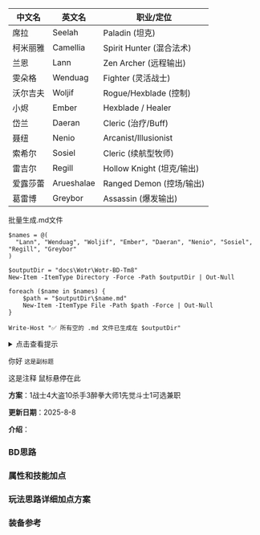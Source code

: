 | 中文名   | 英文名     | 职业/定位                 |
| -------- | ---------- | ------------------------- |
| 席拉     | Seelah     | Paladin (坦克)            |
| 柯米丽雅 | Camellia   | Spirit Hunter (混合法术)  |
| 兰恩     | Lann       | Zen Archer (远程输出)     |
| 雯朵格   | Wenduag    | Fighter (灵活战士)        |
| 沃尔吉夫 | Woljif     | Rogue/Hexblade (控制)     |
| 小烬     | Ember      | Hexblade / Healer         |
| 岱兰     | Daeran     | Cleric (治疗/Buff)        |
| 聂纽     | Nenio      | Arcanist/Illusionist      |
| 索希尔   | Sosiel     | Cleric (续航型牧师)       |
| 雷吉尔   | Regill     | Hollow Knight (坦克/输出) |
| 爱露莎蕾 | Arueshalae | Ranged Demon (控场/输出)  |
| 葛雷博   | Greybor    | Assassin (爆发输出)       |

批量生成.md文件

```
$names = @(
  "Lann", "Wenduag", "Woljif", "Ember", "Daeran", "Nenio", "Sosiel", "Regill", "Greybor"
)

$outputDir = "docs\Wotr\Wotr-BD-Tm8"
New-Item -ItemType Directory -Force -Path $outputDir | Out-Null

foreach ($name in $names) {
    $path = "$outputDir\$name.md"
    New-Item -ItemType File -Path $path -Force | Out-Null
}

Write-Host "✅ 所有空的 .md 文件已生成在 $outputDir"
```

<details>
  <summary>点击查看提示</summary>
  <p>
    这里是提示内容
  </p>
</details>

你好 <small>这是副标题</small>

这是注释 <span title = "这个是注释内容">鼠标悬停在此</span>





**方案**：1战士4大盗10杀手3醉拳大师1先觉斗士1可选兼职

**更新日期**：2025-8-8

**介绍**：

### BD思路

### 属性和技能加点

### 玩法思路详细加点方案

### 装备参考
